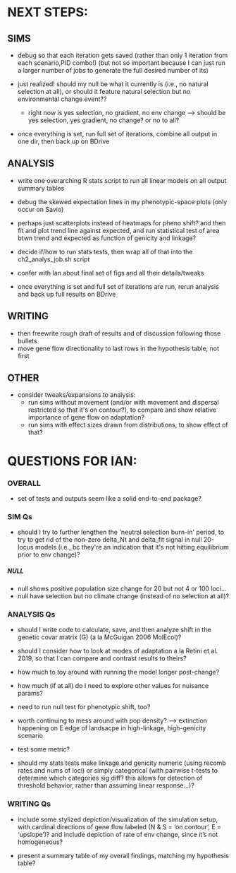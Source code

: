 # NEXT STEPS:

## SIMS
- debug so that each iteration gets saved (rather than only 1 iteration from each scenario,PID combo!) (but not so important because I can just run a larger number of jobs to generate the full desired number of its)

- just realized! should my null be what it currently is (i.e., no natural selection at all), or should it feature natural selection but no environmental change event??
  - right now is yes selection, no gradient, no env change --> should be yes selection, yes gradient, no change? or no to all?

- once everything is set, run full set of iterations, combine all output in one dir, then back up on BDrive


## ANALYSIS
- write one overarching R stats script to run all linear models on all output summary tables
- debug the skewed expectation lines in my phenotypic-space plots (only occur on Savio)

- perhaps just scatterplots instead of heatmaps for pheno shift? and then fit and plot trend line against expected, and run statistical test of area btwn trend and expected as function of genicity and linkage?

- decide if/how to run stats tests, then wrap all of that into the ch2_analys_job.sh script

- confer with Ian about final set of figs and all their details/tweaks

- once everything is set and full set of iterations are run, rerun analysis and back up full results on BDrive


## WRITING
- then freewrite rough draft of results and of discussion following those bullets
- move gene flow directionality to last rows in the hypothesis table, not first



## OTHER
- consider tweaks/expansions to analysis:
  - run sims without movement (and/or with movement and dispersal restricted so that it's on contour?), to compare and show relative importance of gene flow on adaptation?
  - run sims with effect sizes drawn from distributions, to show effect of that?


# QUESTIONS FOR IAN:
### OVERALL

- set of tests and outputs seem like a solid end-to-end package?

### SIM Qs

  - should I try to further lengthen the 'neutral selection burn-in' period, to try to get rid of the non-zero delta_Nt and delta_fit signal in null 20-locus models (i.e., bc they're an indication that it's not hitting equilibrium prior to env change)?

##### NULL
  - null shows positive population size change for 20 but not 4 or 100 loci...
  - null have selection but no climate change (instead of no selection at all)?

### ANALYSIS Qs

  - should I write code to calculate, save, and then analyze shift in the genetic covar matrix (G) (a la McGuigan 2006 MolEcol)?

  - should I consider how to look at modes of adaptation a la Retini et al. 2019, so that I can compare and contrast results to theirs?

  - how much to toy around with running the model longer post-change?

  - how much (if at all) do I need to explore other values for nuisance params?

  - need to run null test for phenotypic shift, too?

  - worth continuing to mess around with pop density? --> extinction happening on E edge of landsacpe in high-linkage, high-genicity scenario
  - test some metric?

  - should my stats tests make linkage and genicity numeric (using recomb rates and nums of loci) or simply categorical (with pairwise t-tests to determine which categories sig diff? this allows for detection of threshold behavior, rather than assuming linear response...)?

### WRITING Qs
  - include some stylized depiction/visualization of the simulation setup, with cardinal directions of gene flow labeled (N & S = ‘on contour’, E = ‘upslope’)? and include depiction of rate of env change, since it’s not homogeneous?

  - present a summary table of my overall findings, matching my hypothesis table?

